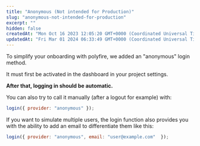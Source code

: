 ```yaml
---
title: "Anonymous (Not intended for Production)"
slug: "anonymous-not-intended-for-production"
excerpt: ""
hidden: false
createdAt: "Mon Oct 16 2023 12:05:20 GMT+0000 (Coordinated Universal Time)"
updatedAt: "Fri Mar 01 2024 06:33:49 GMT+0000 (Coordinated Universal Time)"
---
```

To simplify your onboarding with polyfire, we added an "anonymous" login method.

It must first be activated in the dashboard in your project settings.

**After that, logging in should be automatic.**

You can also try to call it manually (after a logout for example) with:

```js Javascript
login({ provider: "anonymous" });
```

If you want to simulate multiple users, the login function also provides you with the ability to add an email to differentiate them like this:

```js Javascript
login({ provider: "anonymous", email: "user@example.com"  });
```
